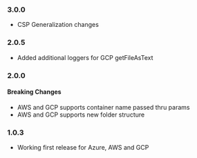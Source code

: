 ### 3.0.0
- CSP Generalization changes
### 2.0.5
- Added additional loggers for GCP getFileAsText
### 2.0.0
#### Breaking Changes
- AWS and GCP supports container name passed thru params
- AWS and GCP supports new folder structure

### 1.0.3
- Working first release for Azure, AWS and GCP